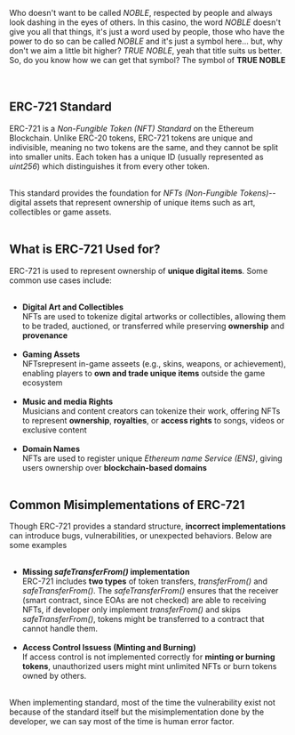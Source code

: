 Who doesn't want to be called *NOBLE*, respected by people and always look dashing in the eyes of others. In this casino, the word *NOBLE* doesn't give you all that things, it's just a word used by people, those who have the power to do so can be called *NOBLE* and it's just a symbol here... but, why don't we aim a little bit higher? *TRUE NOBLE*, yeah that title suits us better. So, do you know how we can get that symbol? The symbol of **TRUE NOBLE** &nbsp;  
&nbsp;  

## ERC-721 Standard
ERC-721 is a *Non-Fungible Token (NFT) Standard* on the Ethereum Blockchain. Unlike ERC-20 tokens, ERC-721 tokens are unique and indivisible, meaning no two tokens are the same, and they cannot be split into smaller units. Each token has a unique ID (usually represented as *uint256*) which distinguishes it from every other token. &nbsp;  
&nbsp;  

This standard provides the foundation for *NFTs (Non-Fungible Tokens)*-- digital assets that represent ownership of unique items such as art, collectibles or game assets. &nbsp;  
&nbsp;  

## What is ERC-721 Used for?
ERC-721 is used to represent ownership of **unique digital items**.  Some common use cases include: &nbsp;  
&nbsp;  

- **Digital Art and Collectibles** &nbsp;  
    NFTs are used to tokenize digital artworks or collectibles, allowing them to be traded, auctioned, or transferred while preserving **ownership** and **provenance** &nbsp;  
    &nbsp;  
- **Gaming Assets** &nbsp;  
    NFTsrepresent in-game asseets (e.g., skins, weapons, or achievement), enabling players to **own and trade unique items** outside the game ecosystem &nbsp;  
    &nbsp;  
- **Music and media Rights** &nbsp;  
    Musicians and content creators can tokenize their work, offering NFTs to represent **ownership**, **royalties**, or **access rights** to songs, videos or exclusive content &nbsp;  
    &nbsp;  
- **Domain Names** &nbsp;  
    NFTs are used to register unique *Ethereum name Service (ENS)*, giving users ownership over **blockchain-based domains** &nbsp;  
    &nbsp;  

## Common Misimplementations of ERC-721
Though ERC-721 provides a standard structure, **incorrect implementations** can introduce bugs, vulnerabilities, or unexpected behaviors. Below are some examples &nbsp;  
&nbsp;  

- **Missing *safeTransferFrom()* implementation** &nbsp;  
    ERC-721 includes **two types** of token transfers, *transferFrom()* and *safeTransferFrom()*. The *safeTransferFrom()* ensures that the receiver (smart contract, since EOAs are not checked) are able to receiving NFTs, if developer only implement *transferFrom()* and skips *safeTransferFrom()*, tokens might be transferred to a contract that cannot handle them. &nbsp;  
    &nbsp;  
- **Access Control Issuess (Minting and Burning)** &nbsp;  
    If access control is not implemented correctly for **minting or burning tokens**,  unauthorized users might mint unlimited NFTs or burn tokens owned by others. &nbsp;  
    &nbsp;  

When implementing standard, most of the time the vulnerability exist not because of the standard itself but the misimplementation done by the developer, we can say most of the time is human error factor.